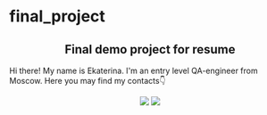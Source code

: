 # final_project
<h2 align="center">Final demo project for resume</h2></div>
<p></p>
<p></p>Hi there! My name is Ekaterina. I'm an entry level QA-engineer from Moscow. Here you may find my contacts👇</p>
<p align="center">
<a href="https://t.me/kuga_cath"> <img src="https://img.shields.io/badge/Telegram-blue"></a>
<a href="https://api.whatsapp.com/send?phone=78168731128"> <img src="https://img.shields.io/badge/WhatsApp-darkgreen"></a>
</p>
